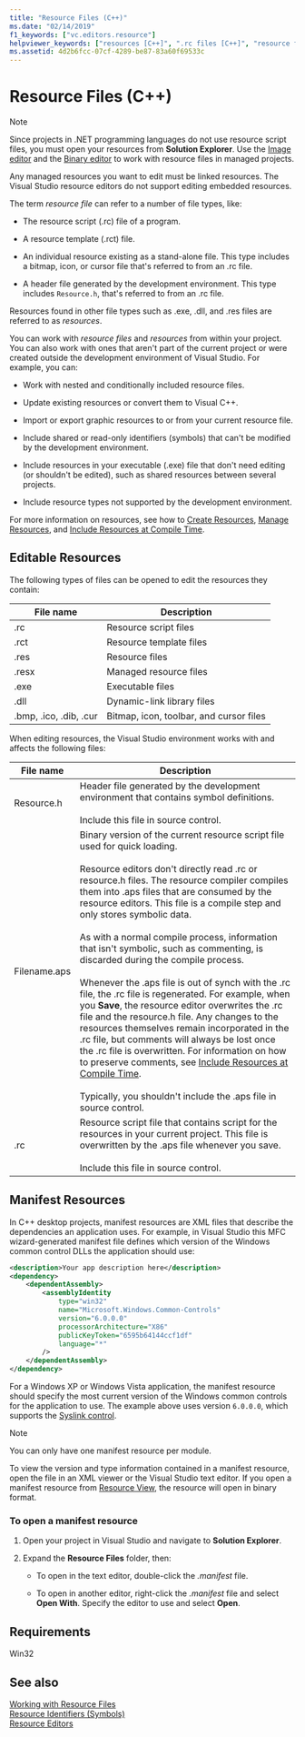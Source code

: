 ```yaml
---
title: "Resource Files (C++)"
ms.date: "02/14/2019"
f1_keywords: ["vc.editors.resource"]
helpviewer_keywords: ["resources [C++]", ".rc files [C++]", "resource files [C++]", "resource script files [C++]", "resource script files [C++], Win-32 based applications", "resource script files [C++], files updated when editing resources", "resources [C++], types of resource files", "rct files [C++]", "rc files [C++]", "resource files [C++], types of", ".rct files [C++]", "resource script files [C++], unsupported types", "manifest resources [C++]", "resources [C++], manifest", "resources [C++], opening", "file types [C++], for resources", "resources [C++], editing", "files [C++], editable types", "resource editing"]
ms.assetid: 4d2b6fcc-07cf-4289-be87-83a60f69533c
---
```

# Resource Files (C++)

> [!NOTE]
> Since projects in .NET programming languages do not use resource script files, you must open your resources from **Solution Explorer**. Use the [Image editor](../windows/image-editor-for-icons.md) and the [Binary editor](binary-editor.md) to work with resource files in managed projects.
>
> Any managed resources you want to edit must be linked resources. The Visual Studio resource editors do not support editing embedded resources.

The term *resource file* can refer to a number of file types, like:

- The resource script (.rc) file of a program.

- A resource template (.rct) file.

- An individual resource existing as a stand-alone file. This type includes a bitmap, icon, or cursor file that's referred to from an .rc file.

- A header file generated by the development environment. This type includes `Resource.h`, that's referred to from an .rc file.

Resources found in other file types such as .exe, .dll, and .res files are referred to as *resources*.

You can work with *resource files* and *resources* from within your project. You can also work with ones that aren't part of the current project or were created outside the development environment of Visual Studio. For example, you can:

- Work with nested and conditionally included resource files.

- Update existing resources or convert them to Visual C++.

- Import or export graphic resources to or from your current resource file.

- Include shared or read-only identifiers (symbols) that can't be modified by the development environment.

- Include resources in your executable (.exe) file that don't need editing (or shouldn't be edited), such as shared resources between several projects.

- Include resource types not supported by the development environment.

For more information on resources, see how to [Create Resources](../windows/how-to-create-a-resource-script-file.md), [Manage Resources](../windows/how-to-copy-resources.md), and [Include Resources at Compile Time](../windows/how-to-include-resources-at-compile-time.md).

## Editable Resources

The following types of files can be opened to edit the resources they contain:

| File name | Description |
|---|---|
| .rc | Resource script files |
| .rct | Resource template files |
| .res | Resource files |
| .resx | Managed resource files |
| .exe | Executable files |
| .dll | Dynamic-link library files |
| .bmp, .ico, .dib, .cur | Bitmap, icon, toolbar, and cursor files |

When editing resources, the Visual Studio environment works with and affects the following files:

| File name | Description |
|---|---|
| Resource.h | Header file generated by the development environment that contains symbol definitions.<br/><br/>Include this file in source control. |
| Filename.aps | Binary version of the current resource script file used for quick loading.<br /><br /> Resource editors don't directly read .rc or resource.h files. The resource compiler compiles them into .aps files that are consumed by the resource editors. This file is a compile step and only stores symbolic data.<br/><br/>As with a normal compile process, information that isn't symbolic, such as commenting, is discarded during the compile process.<br/><br/>Whenever the .aps file is out of synch with the .rc file, the .rc file is regenerated. For example, when you **Save**, the resource editor overwrites the .rc file and the resource.h file. Any changes to the resources themselves remain incorporated in the .rc file, but comments will always be lost once the .rc file is overwritten. For information on how to preserve comments, see [Include Resources at Compile Time](../windows/how-to-include-resources-at-compile-time.md).<br/><br/>Typically, you shouldn't include the .aps file in source control. |
| .rc | Resource script file that contains script for the resources in your current project. This file is overwritten by the .aps file whenever you save.<br/><br/>Include this file in source control. |

## Manifest Resources

In C++ desktop projects, manifest resources are XML files that describe the dependencies an application uses. For example, in Visual Studio this MFC wizard-generated manifest file defines which version of the Windows common control DLLs the application should use:

```xml
<description>Your app description here</description>
<dependency>
    <dependentAssembly>
        <assemblyIdentity
            type="win32"
            name="Microsoft.Windows.Common-Controls"
            version="6.0.0.0"
            processorArchitecture="X86"
            publicKeyToken="6595b64144ccf1df"
            language="*"
        />
    </dependentAssembly>
</dependency>
```

For a Windows XP or Windows Vista application, the manifest resource should specify the most current version of the Windows common controls for the application to use. The example above uses version `6.0.0.0`, which supports the [Syslink control](/windows/desktop/Controls/syslink-overview).

> [!NOTE]
> You can only have one manifest resource per module.

To view the version and type information contained in a manifest resource, open the file in an XML viewer or the Visual Studio text editor. If you open a manifest resource from [Resource View](../windows/resource-view-window.md), the resource will open in binary format.

### To open a manifest resource

1. Open your project in Visual Studio and navigate to **Solution Explorer**.

1. Expand the **Resource Files** folder, then:

   - To open in the text editor, double-click the *.manifest* file.

   - To open in another editor, right-click the *.manifest* file and select **Open With**. Specify the editor to use and select **Open**.

## Requirements

Win32

## See also

[Working with Resource Files](../windows/working-with-resource-files.md)<br/>
[Resource Identifiers (Symbols)](../windows/symbols-resource-identifiers.md)<br/>
[Resource Editors](../windows/resource-editors.md)<br/>